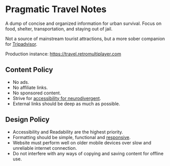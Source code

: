 # Pragmatic Travel Notes

A dump of concise and organized information for urban survival. Focus on food, shelter, transportation, and staying out of jail. 

Not a source of mainstream tourist attractions, but a more sober companion for [Tripadvisor](https://www.tripadvisor.com/).

Production instance: https://travel.retromultiplayer.com

## Content Policy
- No ads.
- No affiliate links.
- No sponsored content.
- Strive for [accessibility for neurodivergent](https://www.wypartnership.co.uk/application/files/3716/4735/6437/making-information-accessible-for-neurodivergent-people-final-v2-20.04.21.pdf).
- External links should be deep as much as possible.

## Design Policy
- Accessibility and Readability are the highest priority.
- Formatting should be simple, functional and [responsive](https://www.w3schools.com/css/css_rwd_intro.asp).
- Website must perform well on older mobile devices over slow and unreliable internet connection.
- Do not interfere with any ways of copying and saving content for offline use.
